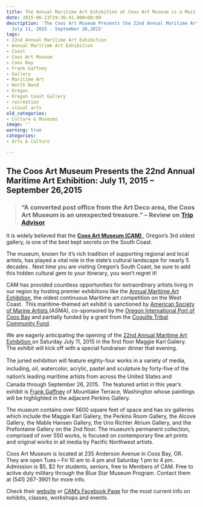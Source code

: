 ```yaml
---
title: The Annual Maritime Art Exhibition at Coos Art Museum is a Must See!
date: 2015-06-23T19:36:41.000+00:00
description: 'The Coos Art Museum Presents the 22nd Annual Maritime Art Exhibition:
  July 11, 2015 - September 26,2015'
tags:
- 22nd Annual Maritime Art Exhibition
- Annual Maritime Art Exhibition
- Coast
- Coos Art Museum
- Coos Bay
- Frank Gaffney
- Gallery
- Maritime Art
- North Bend
- Oregon
- Oregon Coast Gallery
- recreation
- visual arts
old_categories:
- Culture & Museums
image: ''
warning: true
categories:
- Arts & Culture

---
```

## The Coos Art Museum Presents the 22nd Annual Maritime Art Exhibition: July 11, 2015 – September 26,2015

> ### “A converted post office from the Art Deco area, the Coos Art Museum is an unexpected treasure.” – Review on <a href="http://www.tripadvisor.com/Attraction_Review-g51813-d5777748-Reviews-Coos_Art_Museum-Coos_Bay_Oregon.html" target="_blank">Trip Advisor</a>

It is widely believed that the <a href="http://www.coosart.org/" target="_blank"><strong>Coos Art Museum (CAM) </strong></a>, Oregon’s 3rd oldest gallery, is one of the best kept secrets on the South Coast.

The museum, known for it’s rich tradition of supporting regional and local artists, has played a vital role in the state’s cultural landscape for nearly 5 decades . Next time you are visiting Oregon’s South Coast, be sure to add this hidden cultural gem to your itinerary, you won’t regret it!

CAM has provided countless opportunities for extraordinary artists living in our region by hosting premier exhibitions like the [Annual Maritime Art Exhibition](http://theworldlink.com/lifestyles/go/coos-art-museum-s-maritime-exhibit-on-the-horizon/article_af44df37-96bd-5752-8836-706793394db2.html), the oldest continuous Maritime art competition on the West Coast.  This maritime-themed art exhibit is sanctioned by <a href="https://americansocietyofmarineartists.wildapricot.org/" target="_blank">American Society of Marine Artists </a>(ASMA), co-sponsored by the <a href="http://portofcoosbay.com/" target="_blank">Oregon International Port of Coos Bay</a> and partially funded by a grant from the <a href="http://www.coquilletribalfund.org/" target="_blank">Coquille Tribal Community Fund</a>.

We are eagerly anticipating the opening of the <a href="http://www.oregonsadventurecoast.com/listings/22nd-annual-maritime-art-exhibition/" target="_blank">22nd Annual Maritime Art Exhibition </a>on Saturday July 11, 2015 in the first floor Maggie Karl Gallery. The exhibit will kick off with a special fundraiser dinner that evening.

<span style="line-height: 1.5;">The juried exhibition will feature eighty-four works in a variety of media, including, oil, watercolor, acrylic, pastel and sculpture by forty-five of the nation’s leading maritime artists from across the United States and Canada</span> through September 26, 2015.  The featured artist in this year’s exhibit is <a href="http://www.frankgaffney.com/FrankGaffney/Welcome.html" target="_blank">Frank Gaffney</a> of Mountlake Terrace, Washington whose paintings will be highlighted in the adjacent Perkins Gallery.

The museum contains over 5600 square feet of space and has six galleries which include the Maggie Karl Gallery, the Perkins Room Gallery, the Alcove Gallery, the Mable Hansen Gallery, the Uno Richter Atrium Gallery, and the Prefontaine Gallery on the 2nd floor. The museum’s permanent collection, comprised of over 550 works, is focused on contemporary fine art prints and original works in all media by Pacific Northwest artists.

Coos Art Museum is located at 235 Anderson Avenue in Coos Bay, OR. They are open Tues – Fri 10 am to 4 pm and Saturday 1 pm to 4 pm. Admission is $5, $2 for students, seniors, free to Members of CAM. Free to active duty military through the Blue Star Museum Program. Contact them at (541) 267-3901 for more info.

Check their <a href="http://www.coosart.org/" target="_blank">website</a> or <a href="https://www.facebook.com/coosartmuseum" target="_blank">CAM’s Facebook Page</a> for the most current info on exhibits, classes, workshops and events.